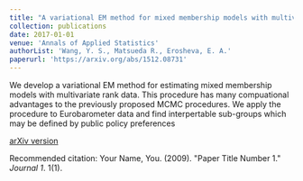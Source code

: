 ```yaml
---
title: "A variational EM method for mixed membership models with multivariate rank data: An analysis of public policy preferences"
collection: publications
date: 2017-01-01
venue: 'Annals of Applied Statistics'
authorList: 'Wang, Y. S., Matsueda R., Erosheva, E. A.'
paperurl: 'https://arxiv.org/abs/1512.08731'
---
```

We develop a variational EM method for estimating mixed membership models with multivariate rank data. This procedure has many compuational advantages to the previously proposed MCMC procedures. We apply the procedure to Eurobarometer data and find interpertable sub-groups which may be defined by public policy preferences

[arXiv version](https://arxiv.org/abs/1512.08731)

Recommended citation: Your Name, You. (2009). "Paper Title Number 1." <i>Journal 1</i>. 1(1).